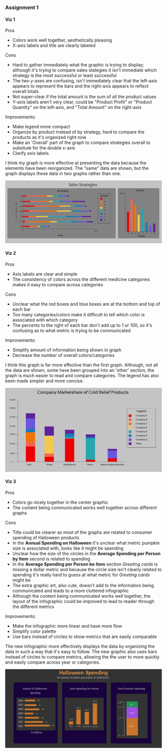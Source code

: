 ### Assignment 1



#### Viz 1


Pros

* Colors work well together, aesthetically pleasing
* X-axis labels and title are clearly labeled

Cons

* Hard to gather immediately what the graphic is trying to display; although it's trying to compare sales stategies it isn't immediate which strategy is the most successful or least successful
* The two y-axes are confusing, isn't immediately clear that the left-axis appears to represent the bars and the right-axis appears to reflect overall totals
* Not super-clear if the total amount is the sum of all the product values
* Y-axis labels aren't very clear, could be "Product Profit" or "Product Quantity" on the left-axis, and "Total Amount" on the right-axis


Improvements:

* Make legend more compact
* Organize by product instead of by strategy, hard to compare the products as it's organized right now
* Make an 'Overall' part of the graph to compare strategies overall to subsitute for the double x-axis
* Clarify axis labels

I think my graph is more effective at presenting the data because the elements have been reorganized. The "same" data are shown, but the graph displays these data in two graphs rather than one.

![*Alt 1*](https://github.com/jholmesMPR/d3-training/blob/master/src/materials/Week%201/Assignment/Alt%201.png) 

#### Viz 2

Pros

* Axis labels are clear and simple
* The consistency of colors across the different medicine categories makes it easy to compare across categories

Cons

* Unclear what the red boxes and blue boxes are at the bottom and top of each bar
* Too many categories/colors make it difficult to tell which color is associated with which category
* The percents to the right of each bar don't add up to 1 or 100, so it's confusing as to what metric is trying to be communicated

Improvements:

* Simplify amount of information being shown in graph
* Decrease the number of overall colors/categories

I think this graph is far more effective than the first graph. Although, not all the data are shown, some have been grouped into an 'other' section, the graph is much easier to read and compare categories. The legend has also been made simpler and more concise. 

![*Alt 2*](https://github.com/jholmesMPR/d3-training/blob/master/src/materials/Week%201/Assignment/Alt%202.png) 

#### Viz 3

Pros

* Colors go nicely together in the center graphic
* The content being communicated works well together across different graphs

Cons

* Title could be clearer as most of the graphs are related to consumer spending of Halloween products
* In the **Annual Spending on Halloween** it's unclear what metric pumpkin size is associated with, looks like it might be spending
* Unclear how the size of the circles in the **Average Spending per Person by Item** second is related to spending 
* In the **Average Spending per Person be Item** section *Greeting cards* is missing a dollar metric and because the circle size isn't clearly related to spending it's really hard to guess at what metric for *Greeting cards* might be
* The extra graphic art, also cute, doesn't add to the information being communicated and leads to a more cluttered infographic
* Although the content being communicated works well together, the layout of the infographic could be improved to lead to reader through the different metrics

Improvements:

* Make the infographic more linear and have more flow
* Simplify color palette
* Use bars instead of circles to show metrics that are easily comparable

The new infographic more effectively displays the data by organizing the data in such a way that it's easy to follow. The new graphic also uses bars instead of circles to compare metrics, allowing the the user to more quickly and easily compare across year or categories. 

![*Alt 3*](https://github.com/jholmesMPR/d3-training/blob/master/src/materials/Week%201/Assignment/Alt%203.png) 

